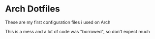 # Arch Dotfiles

These are my first configuration files i used on Arch

This is a mess and a lot of code was "borrowed", so don't expect much
